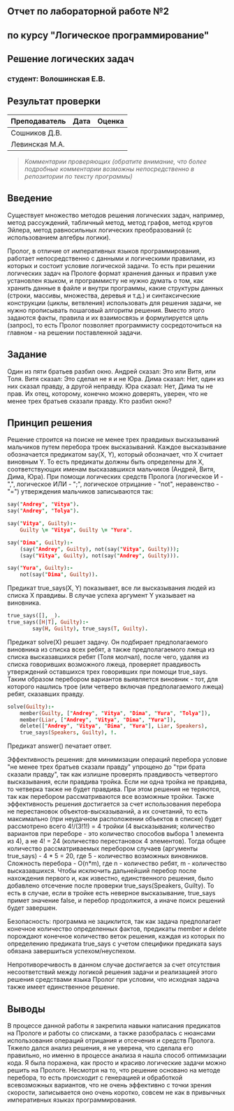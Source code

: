 ## Отчет по лабораторной работе №2
## по курсу "Логическое программирование"

## Решение логических задач

### студент: Волошинская Е.В.

## Результат проверки

| Преподаватель     | Дата         |  Оценка       |
|-------------------|--------------|---------------|
| Сошников Д.В. |              |               |
| Левинская М.А.|              |               |

> *Комментарии проверяющих (обратите внимание, что более подробные комментарии возможны непосредственно в репозитории по тексту программы)*


## Введение

Существует множество методов решения логических задач, например, метод рассуждений, табличный метод, метод графов, метод кругов Эйлера, метод равносильных логических преобразований (с использованием алгебры логики).

Пролог, в отличие от императивных языков программирования, работает непосредственно с данными и логическими правилами, из которых и состоит условие логической задачи. То есть при решении логических задач на Прологе формат хранения данных и правил уже установлен языком, и программисту не нужно думать о том, как хранить данные в файле и внутри программы, какие структуры данных (строки, массивы, множества, деревья и т.д.) и синтаксические конструкции (циклы, ветвления) использовать для решения задачи, не нужно прописывать пошаговый алгоритм решения. Вместо этого задаются факты, правила и их взаимосвязь и формулируется цель (запрос), то есть Пролог позволяет программисту сосредоточиться на главном - на решении поставленной задачи.

## Задание

Один из пяти братьев разбил окно. Андрей сказал: Это или Витя, или Толя. Витя сказал: Это сделал не я и не Юра. Дима сказал: Нет, один из них сказал правду, а другой неправду. Юра сказал: Нет, Дима ты не прав. Их отец, которому, конечно можно доверять, уверен, что не менее трех братьев сказали правду. Кто разбил окно?

## Принцип решения

Решение строится на поиске не менее трех правдивых высказываний мальчиков путем перебора троек высказываний.
Каждое высказывание обозначается предикатом say(X, Y), который обозначает, что X считает виновным Y. То есть предикаты должны быть определены для X, соответствующих именам высказавшихся мальчиков (Андрей, Витя, Дима, Юра).
При помощи логических средств Пролога (логическое И - ",", логическое ИЛИ - ";", логическое отрицание - "not", неравенство - "\=") утверждения мальчиков записываются так:
```prolog
say("Andrey", "Vitya").
say("Andrey", "Tolya").

say("Vitya", Guilty):-
    Guilty \= "Vitya", Guilty \= "Yura".

say("Dima", Guilty):-
    (say("Andrey", Guilty), not(say("Vitya", Guilty)));
    (say("Vitya", Guilty), not(say("Andrey", Guilty))).

say("Yura", Guilty):-
    not(say("Dima", Guilty)).
```
Предикат true_says(X, Y) показывает, все ли высказывания людей из списка X правдивы. В случае успеха аргумент Y указывает на виновника.
```prolog
true_says([], _).
true_says([H|T], Guilty):-
        say(H, Guilty), true_says(T, Guilty).
```
Предикат solve(X) решает задачу. Он подбирает предполагаемого виновника из списка всех ребят, а также предполагаемого лжеца из списка высказавшихся ребят (Толя молчал), после чего, удаляя из списка говоривших возможного лжеца, проверяет правдивость утверждений оставшихся трех говоривших при помощи true_says. Таким образом перебором вариантов выявляется виновник - тот, для которого нашлись трое (или четверо включая предполагаемого лжеца) ребят, сказавших правду.
```prolog
solve(Guilty):-
    member(Guilty, ["Andrey", "Vitya", "Dima", "Yura", "Tolya"]),
    member(Liar, ["Andrey", "Vitya", "Dima", "Yura"]),
    delete(["Andrey", "Vitya", "Dima", "Yura"], Liar, Speakers),
    true_says(Speakers, Guilty), !.
```
Предикат answer() печатает ответ.

Эффективность решения: для минимизации операций перебора условие "не менее трех братьев сказали правду" упрощено до "три брата сказали правду", так как излишне проверять правдивость четвертого высказывания, если правдива тройка. Если ни одна тройка не правдива, то четверка также не будет правдива. При этом решения не теряются, так как перебором рассматриваются все возможные тройки.
Также эффективность решения достигается за счет использования перебора не перестановок объектов-высказываний, а их сочетаний, то есть максимально (при неудачном расположении объектов в списке) будет рассмотрено всего 4!/(3!1!) = 4 тройки (4 высказывания; количество вариантов при переборе - это количество способов выбора 1 элемента из 4), а не 4! = 24 (количество перестановок 4 элементов). Тогда общее количество рассматриваемых перебором случаев (аргументы true_says) - 4 * 5 = 20, где 5 - количество возможных виновников.
Сложность перебора - O(n*m), где n - количество ребят, m - количество высказавшихся.
Чтобы исключить дальнейший перебор после нахождения первого и, как известно, единственного решения, было добавлено отсечение после проверки true_says(Speakers, Guilty). То есть в случае, если в тройке есть неверное высказывание, true_says примет значение false, и перебор продолжится, а иначе поиск решений будет завершен.


Безопасность: программа не зациклится, так как задача предполагает конечное количество определенных фактов, предикаты member и delete порождают конечное количество веток решения, каждая из которых по определению предиката true_says с учетом специфики предиката says обязана завершиться успехом/неуспехом.


Непротиворечивость в данном случае достигается за счет отсутствия несоответствий между логикой решения задачи и реализацией этого решения средствами языка Пролог при условии, что исходная задача также имеет единственное решение.

## Выводы

В процессе данной работы я закрепила навыки написания предикатов на Прологе и работы со списками, а также разобралась с нюансами использования операций отрицания и отсечения и средств Пролога. Тяжело дался анализ решения, я не уверена, что сделала его правильно, но именно в процессе анализа я нашла способ оптимизации кода. Я была поражена, как просто и красиво логические задачи можно решить на Прологе. Несмотря на то, что решение основано на методе перебора, то есть происходит с генерацией и обработкой всевозможных вариантов, что не очень эффективно с точки зрения скорости, записывается оно очень коротко, совсем не как в привычных императивных языках программирования.
